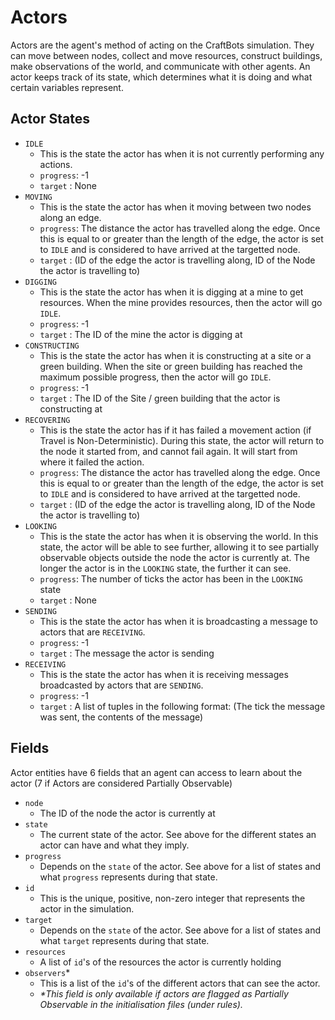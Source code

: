 # Actors
Actors are the agent's method of acting on the CraftBots simulation. They can move between nodes, collect and move resources, construct buildings, make observations of the world, and communicate with other agents. An actor keeps track of its state, which determines what it is doing and what certain variables represent.

## Actor States
* `IDLE`
  * This is the state the actor has when it is not currently performing any actions.
  * `progress`: -1
  * `target`  : None
* `MOVING`
  * This is the state the actor has when it moving between two nodes along an edge.
  * `progress`: The distance the actor has travelled along the edge. Once this is equal to or greater than the length of the edge, the actor is set to `IDLE` and is considered to have arrived at the targetted node.
  * `target`  : (ID of the edge the actor is travelling along, ID of the Node the actor is travelling to)
* `DIGGING`
  * This is the state the actor has when it is digging at a mine to get resources. When the mine provides resources, then the actor will go `IDLE`.
  * `progress`: -1
  * `target`  : The ID of the mine the actor is digging at
* `CONSTRUCTING`
  * This is the state the actor has when it is constructing at a site or a green building. When the site or green building has reached the maximum possible progress, then the actor will go `IDLE`. 
  * `progress`: -1
  * `target`  : The ID of the Site / green building that the actor is constructing at
* `RECOVERING`
  * This is the state the actor has if it has failed a movement action (if Travel is Non-Deterministic). During this state, the actor will return to the node it started from, and cannot fail again. It will start from where it failed the action.
  * `progress`: The distance the actor has travelled along the edge. Once this is equal to or greater than the length of the edge, the actor is set to `IDLE` and is considered to have arrived at the targetted node.
  * `target`  : (ID of the edge the actor is travelling along, ID of the Node the actor is travelling to)
* `LOOKING`
  * This is the state the actor has when it is observing the world. In this state, the actor will be able to see further, allowing it to see partially observable objects outside the node the actor is currently at. The longer the actor is in the `LOOKING` state, the further it can see.
  * `progress`: The number of ticks the actor has been in the `LOOKING` state
  * `target`  : None
* `SENDING`
  * This is the state the actor has when it is broadcasting a message to actors that are `RECEIVING`.
  * `progress`: -1
  * `target`  : The message the actor is sending
* `RECEIVING`
  * This is the state the actor has when it is receiving messages broadcasted by actors that are `SENDING`.
  * `progress`: -1
  * `target`  : A list of tuples in the following format: (The tick the message was sent, the contents of the message)


## Fields
Actor entities have 6 fields that an agent can access to learn about the actor (7 if Actors are considered Partially Observable)

* `node`
  * The ID of the node the actor is currently at
* `state`
  * The current state of the actor. See above for the different states an actor can have and what they imply.
* `progress`
  * Depends on the `state` of the actor. See above for a list of states and what `progress` represents during that state.
* `id`
  * This is the unique, positive, non-zero integer that represents the actor in the simulation.
* `target`
  * Depends on the `state` of the actor. See above for a list of states and what `target` represents during that state.
* `resources`
  * A list of `id`'s of the resources the actor is currently holding
* `observers`*
  * This is a list of the `id`'s of the different actors that can see the actor.
  * _*This field is only available if actors are flagged as Partially Observable in the initialisation files (under rules)._